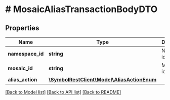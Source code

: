 # # MosaicAliasTransactionBodyDTO

## Properties

Name | Type | Description | Notes
------------ | ------------- | ------------- | -------------
**namespace_id** | **string** | Namespace identifier. |
**mosaic_id** | **string** | Mosaic identifier. |
**alias_action** | [**\SymbolRestClient\Model\AliasActionEnum**](AliasActionEnum.md) |  |

[[Back to Model list]](../../README.md#models) [[Back to API list]](../../README.md#endpoints) [[Back to README]](../../README.md)

